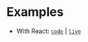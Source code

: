 # Examples

- With React: [`code`](./react) | [`live`](https://codesandbox.io/s/github/router5/router5/tree/master/examples/react)
